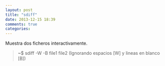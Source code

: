 ```yaml
---
layout: post
title: "sdiff"
date: 2013-12-15 18:39
comments: true
categories: 
---
```

Muestra dos ficheros interactivamente.

>~$ sdiff -W -B file1 file2 (Ignorando espacios [W] y lineas en blanco [B])

